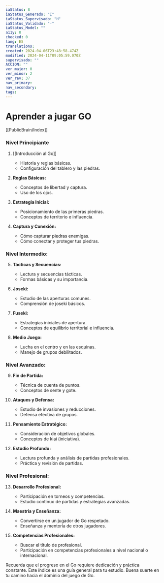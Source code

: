 ```yaml
---
iaStatus: 8
iaStatus_Generado: "I"
iaStatus_Supervisado: "H"
iaStatus_Validado: "-"
iaStatus_Model: ""
a11y: 0
checked: 0
lang: ES
translations: 
created: 2024-04-06T23:48:58.474Z
modified: 2024-04-11T09:05:59.070Z
supervisado: ""
ACCION: ""
ver_major: 0
ver_minor: 2
ver_rev: 37
nav_primary: 
nav_secondary: 
tags:
---
```

# Aprender a jugar GO

[[PublicBrain/Index]]

### Nivel Principiante

1. [[Introducción al Go]]
   - Historia y reglas básicas.
   - Configuración del tablero y las piedras.

2. **Reglas Básicas:**
   - Conceptos de libertad y captura.
   - Uso de los ojos.

3. **Estrategia Inicial:**
   - Posicionamiento de las primeras piedras.
   - Conceptos de territorio e influencia.

4. **Captura y Conexión:**
   - Cómo capturar piedras enemigas.
   - Cómo conectar y proteger tus piedras.

### Nivel Intermedio:
5. **Tácticas y Secuencias:**
   - Lectura y secuencias tácticas.
   - Formas básicas y su importancia.

6. **Joseki:**
   - Estudio de las aperturas comunes.
   - Comprensión de joseki básicos.

7. **Fuseki:**
   - Estrategias iniciales de apertura.
   - Conceptos de equilibrio territorial e influencia.

8. **Medio Juego:**
   - Lucha en el centro y en las esquinas.
   - Manejo de grupos debilitados.

### Nivel Avanzado:
9. **Fin de Partida:**
   - Técnica de cuenta de puntos.
   - Conceptos de sente y gote.

10. **Ataques y Defensa:**
    - Estudio de invasiones y reducciones.
    - Defensa efectiva de grupos.

11. **Pensamiento Estratégico:**
    - Consideración de objetivos globales.
    - Conceptos de kiai (iniciativa).

12. **Estudio Profundo:**
    - Lectura profunda y análisis de partidas profesionales.
    - Práctica y revisión de partidas.

### Nivel Profesional:
13. **Desarrollo Profesional:**
    - Participación en torneos y competencias.
    - Estudio continuo de partidas y estrategias avanzadas.

14. **Maestría y Enseñanza:**
    - Convertirse en un jugador de Go respetado.
    - Enseñanza y mentoría de otros jugadores.

15. **Competencias Profesionales:**
    - Buscar el título de profesional.
    - Participación en competencias profesionales a nivel nacional o internacional.

Recuerda que el progreso en el Go requiere dedicación y práctica constante. Este índice es una guía general para tu estudio. Buena suerte en tu camino hacia el dominio del juego de Go.
